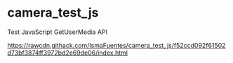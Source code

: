 # camera_test_js

Test JavaScript GetUserMedia API

https://rawcdn.githack.com/IsmaFuentes/camera_test_js/f52ccd092f61502d73bf3874ff3972bd2e69de06/index.html
